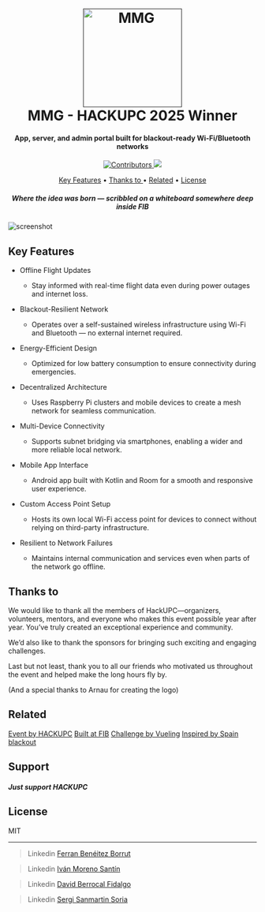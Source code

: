 
<h1 align="center">
  <br>
  <a href=""><img src="https://github.com/user-attachments/assets/a68de562-1edd-41cf-b068-ead7d26abd5f" alt="MMG" width="200"></a>
  <br>
  MMG - HACKUPC 2025 Winner
  <br>
</h1>

<h4 align="center">App, server, and admin portal built for blackout-ready Wi-Fi/Bluetooth networks</h4>

<p align="center">
  <a href="https://github.com/Fez248/HACKUPC-2025/graphs/contributors">
    <img src="https://img.shields.io/badge/Contributors%204-blue?style=for-the-badge"
         alt="Contributors">
  </a>
  <a href="https://devpost.com/software/mmg"><img src="https://img.shields.io/badge/HACKUPC%20Winner-yellow?style=for-the-badge"></a>
</p>

<p align="center">
  <a href="#key-features">Key Features</a> •
  <a href="#thanks-to">Thanks to </a> •
  <a href="#related">Related</a> •
  <a href="#license">License</a>
</p>

<h5 align="center">Where the idea was born — scribbled on a whiteboard somewhere deep inside FIB</h5>

![screenshot](https://d112y698adiu2z.cloudfront.net/photos/production/software_photos/003/406/267/datas/gallery.jpg)

## Key Features

* Offline Flight Updates
    - Stay informed with real-time flight data even during power outages and internet loss.

* Blackout-Resilient Network
    - Operates over a self-sustained wireless infrastructure using Wi-Fi and Bluetooth — no external internet required.

* Energy-Efficient Design
    - Optimized for low battery consumption to ensure connectivity during emergencies.

* Decentralized Architecture
    - Uses Raspberry Pi clusters and mobile devices to create a mesh network for seamless communication.

* Multi-Device Connectivity
    - Supports subnet bridging via smartphones, enabling a wider and more reliable local network.

* Mobile App Interface
    - Android app built with Kotlin and Room for a smooth and responsive user experience.

* Custom Access Point Setup
    - Hosts its own local Wi-Fi access point for devices to connect without relying on third-party infrastructure.

* Resilient to Network Failures
    - Maintains internal communication and services even when parts of the network go offline.

## Thanks to

We would like to thank all the members of HackUPC—organizers, volunteers, mentors, and everyone who makes this event possible year after year. You’ve truly created an exceptional experience and community.

We’d also like to thank the sponsors for bringing such exciting and engaging challenges.

Last but not least, thank you to all our friends who motivated us throughout the event and helped make the long hours fly by.

(And a special thanks to Arnau for creating the logo)

## Related

[Event by HACKUPC](https://hackupc.com/)
[Built at FIB](https://www.fib.upc.edu/)
[Challenge by Vueling](https://www.vueling.com/en)
[Inspired by Spain blackout](https://en.wikipedia.org/wiki/2025_Iberian_Peninsula_blackout)

## Support

<h5>Just support HACKUPC</h5>

## License

MIT

---

> Linkedin [Ferran Benéitez Borrut](https://linkedin.com/in/ferran-beneitez)

> Linkedin [Iván Moreno Santín](https://linkedin.com/in/ivan-moreno-santin)

> Linkedin [David Berrocal Fidalgo](https://linkedin.com/in/david-berrocal-fidalgo-132493363)

> Linkedin [Sergi Sanmartin Soria](https://linkedin.com/in/sergi-sanmartin-i-soria-0631a2300)


